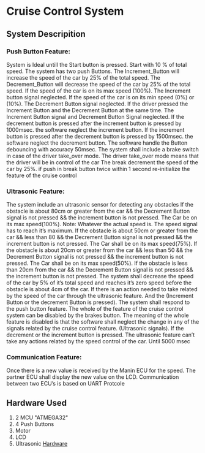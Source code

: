 # Cruise Control System

## System Descripition 
### Push Button Feature:
System is Ideal untill the Start button is pressed. 
Start with 10 % of total speed.
The system has two push Buttons. The Increment_Button will increase the speed of the car by 25% of the total speed. The Decrement_Button will decrease the speed of the car by 25% of the total speed.
If the speed of the car is on its max speed (100%). The Increment button signal neglected. 
If the speed of the car is on its min speed (0%) or (10%). The Decrement Button signal neglected. 
If the driver pressed the Increment Button and the Decrement Button at the same time. The Increment Button signal and Decrement Button Signal neglected. 
If the decrement button is pressed after the increment button is pressed by 1000msec. the software neglect the increment button. 
If the increment button is pressed after the decrement button is pressed by 1500msec. the software neglect the decrement button. 
The software handle the Button debouncing with accuracy 50msec. 
The system shall include a brake switch in case of the driver take_over mode. The driver take_over mode means that the driver will be in control of the car
The break decrement the speed of the car by 25%.
if push in break button twice within 1 second re-initialize the feature of the cruise control
### Ultrasonic Feature:
The system include an ultrasonic sensor for detecting any obstacles
If the obstacle is about 80cm or greater from the car && the Decrement Button signal is not pressed && the increment button is not pressed. The Car be on its max speed(100%). Note: Whatever the actual speed is. The speed signal has to reach it’s maximum.
If the obstacle is about 50cm or greater from the car && less than 80 && the Decrement Button signal is not pressed && the increment button is not pressed. The Car shall be on its max speed(75%).
If the obstacle is about 20cm or greater from the car && less than 50 && the Decrement Button signal is not pressed && the increment button is not pressed. The Car shall be on its max speed(50%). 
If the obstacle is less than 20cm from the car && the Decrement Button signal is not pressed && the increment button is not pressed. The system shall decrease the speed of the car by 5% of it’s total speed and reaches it’s zero speed before the obstacle is about 4cm of the car.
If there is an action needed to take related by the speed of the car through the ultrasonic feature. And the (Increment Button or the decrement Button is pressed). The system shall respond to the push button feature.
The whole of the feature of the cruise control system can be disabled by the brakes button. The meaning of the whole feature is disabled is that the software shall neglect the change in any of the signals related by the cruise control feature. (Ultrasonic signals).
If the decrement or the increment button is pressed. The ultrasonic feature can’t take any actions related by the speed control of the car. Until 5000 msec
### Communication Feature:
Once there is a new value is received by the Manin ECU for the speed. The partner ECU shall display the new value on the LCD. 
Communication between two ECU’s is based on UART Protcole

## Hardware Used
1. 2 MCU "ATMEGA32"
2. 4 Push Buttons
3. Motor
4. LCD
5. Ultrasonic
[Hardware](https://github.com/HusseinElsaka/Cruise-Control-System/blob/main/Hardware/Finall%20Circuiy.png)
